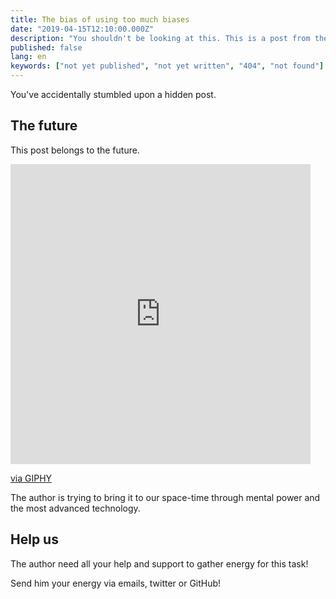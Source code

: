 ```yaml
---
title: The bias of using too much biases
date: "2019-04-15T12:10:00.000Z"
description: "You shouldn't be looking at this. This is a post from the future"
published: false
lang: en
keywords: ["not yet published", "not yet written", "404", "not found"]
---
```


You've accidentally stumbled upon a hidden post.

## The future

This post belongs to the future.

<iframe src="https://giphy.com/embed/3ohhwiSbK4IdpTIB0Y" width="480" height="480" frameBorder="0" class="giphy-embed" allowFullScreen></iframe><p><a href="https://giphy.com/gifs/time-endless-history-3ohhwiSbK4IdpTIB0Y">via GIPHY</a></p>


The author is trying to bring it to our space-time through mental power and the most advanced technology.

## Help us

The author need all your help and support to gather energy for this task!

Send him your energy via emails, twitter or GitHub!

